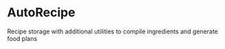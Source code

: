 # AutoRecipe
Recipe storage with additional utilities to compile ingredients and generate food plans
